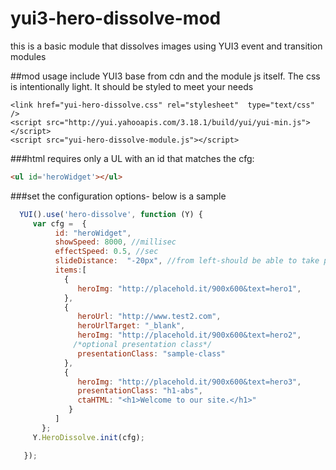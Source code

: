 yui3-hero-dissolve-mod
======================
this is a basic module that dissolves images using YUI3 event and transition modules


##mod usage
include YUI3 base from cdn and the module js itself.
The css is intentionally light. It should be styled to meet your needs
```
<link href="yui-hero-dissolve.css" rel="stylesheet"  type="text/css" />
<script src="http://yui.yahooapis.com/3.18.1/build/yui/yui-min.js"></script>
<script src="yui-hero-dissolve-module.js"></script>
```

###html requires only a UL with an id that matches the cfg:
```html
<ul id='heroWidget'></ul>
```

###set the configuration options- below is a sample

```javascript
  YUI().use('hero-dissolve', function (Y) {
     var cfg =  {
          id: "heroWidget",
          showSpeed: 8000, //millisec
          effectSpeed: 0.5, //sec
          slideDistance:  "-20px", //from left-should be able to take px or % can be negative
          items:[
            {                              
               heroImg: "http://placehold.it/900x600&text=hero1",
            },
            {
               heroUrl: "http://www.test2.com",
               heroUrlTarget: "_blank",
               heroImg: "http://placehold.it/900x600&text=hero2",
              /*optional presentation class*/
               presentationClass: "sample-class"
            },
            {
               heroImg: "http://placehold.it/900x600&text=hero3",
               presentationClass: "h1-abs",
               ctaHTML: "<h1>Welcome to our site.</h1>"                                  
             }
          ]
       };
     Y.HeroDissolve.init(cfg);

   });
```

